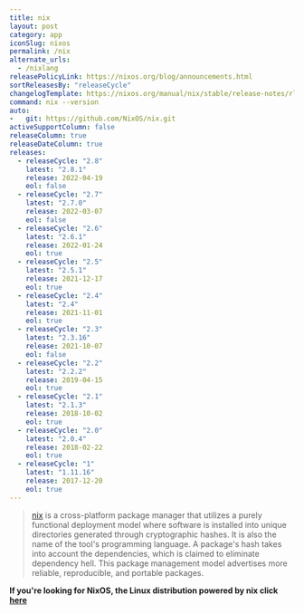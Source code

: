 ```yaml
---
title: nix
layout: post
category: app
iconSlug: nixos
permalink: /nix
alternate_urls:
  - /nixlang
releasePolicyLink: https://nixos.org/blog/announcements.html
sortReleasesBy: "releaseCycle"
changelogTemplate: https://nixos.org/manual/nix/stable/release-notes/rl-__RELEASE_CYCLE__.html
command: nix --version
auto:
-   git: https://github.com/NixOS/nix.git
activeSupportColumn: false
releaseColumn: true
releaseDateColumn: true
releases:
  - releaseCycle: "2.8"
    latest: "2.8.1"
    release: 2022-04-19
    eol: false
  - releaseCycle: "2.7"
    latest: "2.7.0"
    release: 2022-03-07
    eol: false
  - releaseCycle: "2.6"
    latest: "2.6.1"
    release: 2022-01-24
    eol: true
  - releaseCycle: "2.5"
    latest: "2.5.1"
    release: 2021-12-17
    eol: true
  - releaseCycle: "2.4"
    latest: "2.4"
    release: 2021-11-01
    eol: true
  - releaseCycle: "2.3"
    latest: "2.3.16"
    release: 2021-10-07
    eol: false
  - releaseCycle: "2.2"
    latest: "2.2.2"
    release: 2019-04-15
    eol: true
  - releaseCycle: "2.1"
    latest: "2.1.3"
    release: 2018-10-02
    eol: true
  - releaseCycle: "2.0"
    latest: "2.0.4"
    release: 2018-02-22
    eol: true
  - releaseCycle: "1"
    latest: "1.11.16"
    release: 2017-12-20
    eol: true
---
```


> [nix](https://nixos.org/) is a cross-platform package manager that utilizes a purely functional deployment model where software is installed into unique directories generated through cryptographic hashes. It is also the name of the tool's programming language. A package's hash takes into account the dependencies, which is claimed to eliminate dependency hell. This package management model advertises more reliable, reproducible, and portable packages.

**If you're looking for NixOS, the Linux distribution powered by nix click [here](./nixos)**
